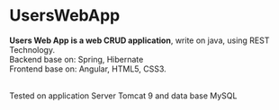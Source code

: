 # UsersWebApp

<b>Users Web App is a web CRUD application</b>, write on java, using REST Technology.<br>
Backend base on: Spring, Hibernate<br>
Frontend base on: Angular, HTML5, CSS3.<br>
<br>

Tested on application Server Tomcat 9 and data base MySQL<br>


